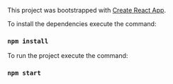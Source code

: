 This project was bootstrapped with [Create React App](https://github.com/facebook/create-react-app).

To install the dependencies execute the command:

### `npm install`

To run the project execute the command:

### `npm start`
